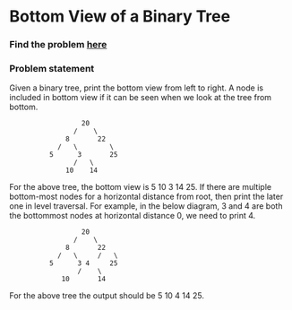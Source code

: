 # Bottom View of a Binary Tree

### Find the problem [here](https://practice.geeksforgeeks.org/problems/bottom-view-of-binary-tree/1)

### Problem statement
Given a binary tree, print the bottom view from left to right.
A node is included in bottom view if it can be seen when we look at the tree from bottom.

                      20
                    /    \
                  8       22
                /   \        \
              5      3       25
                    /   \      
                  10    14

For the above tree, the bottom view is 5 10 3 14 25.
If there are multiple bottom-most nodes for a horizontal distance from root, then print the later one in level traversal. For example, in the below diagram, 3 and 4 are both the bottommost nodes at horizontal distance 0, we need to print 4.

                      20
                    /    \
                  8       22
                /   \     /   \
              5      3 4     25
                     /    \      
                 10       14

For the above tree the output should be 5 10 4 14 25.